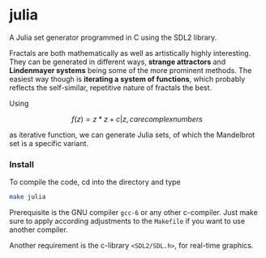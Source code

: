 # julia

A Julia set generator programmed in C using the SDL2 library.

Fractals are both mathematically as well as artistically highly interesting. They can be generated in different ways, **strange attractors** and **Lindenmayer systems** being some of the more prominent methods. 
The easiest way though is **iterating a system of functions**, which probably reflects the self-similar, repetitive nature of fractals the best.

Using 

```math
f(z) = z*z + c   | z,c are complex numbers
```
as iterative function, we can generate Julia sets, of which the Mandelbrot set is a specific variant.

### Install

To compile the code, cd into the directory and type

```bash
make julia
```

Prerequisite is the GNU compiler `gcc-6` or any other c-compiler. Just make sure to apply according adjustments to the `Makefile` if you want to use another compiler.

Another requirement is the c-library `<SDL2/SDL.h>`, for real-time graphics.
